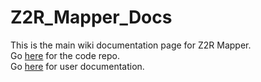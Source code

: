# Z2R_Mapper_Docs

This is the main wiki documentation page for Z2R Mapper.<br>
Go [here](https://github.com/AFontaine79/Z2R_Mapper) for the code repo.<br>
Go [here](https://github.com/AFontaine79/Z2R_Mapper_Docs/wiki/Zelda-2-Randomizer-Mapper) for user documentation.
